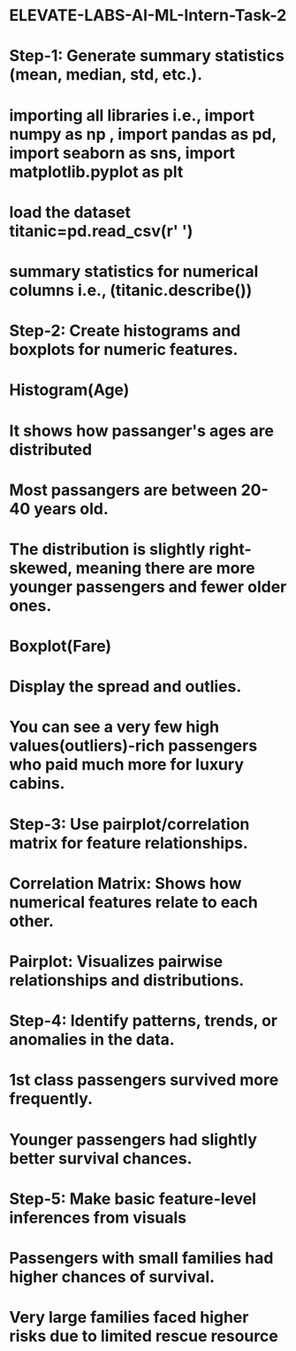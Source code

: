 # ELEVATE-LABS-AI-ML-Intern-Task-2
# Step-1: Generate summary statistics (mean, median, std, etc.).
# importing all libraries i.e., import numpy as np , import pandas as pd, import seaborn as sns, import matplotlib.pyplot as plt
# load the dataset titanic=pd.read_csv(r' ')
# summary statistics for numerical columns i.e., (titanic.describe())
# Step-2: Create histograms and boxplots for numeric features.
# Histogram(Age)
# It shows how passanger's ages are distributed
# Most passangers are between 20-40 years old.
# The distribution is slightly right-skewed, meaning there are more younger passengers and fewer older ones.
# Boxplot(Fare)
# Display the spread and outlies.
# You can see a very few high values(outliers)-rich passengers who paid much more for luxury cabins.
# Step-3: Use pairplot/correlation matrix for feature relationships.
# Correlation Matrix: Shows how numerical features relate to each other.
# Pairplot: Visualizes pairwise relationships and distributions.
# Step-4: Identify patterns, trends, or anomalies in the data.
# 1st class passengers survived more frequently.
# Younger passengers had slightly better survival chances. 
# Step-5: Make basic feature-level inferences from visuals
# Passengers with small families had higher chances of survival.
# Very large families faced higher risks due to limited rescue resource
